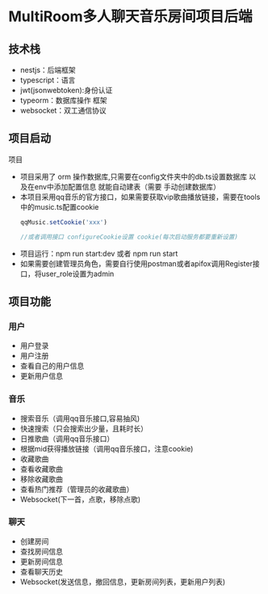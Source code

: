 # MultiRoom多人聊天音乐房间项目后端 

## 技术栈
* nestjs：后端框架
* typescript：语言
* jwt(jsonwebtoken):身份认证
* typeorm：数据库操作 框架
* websocket：双工通信协议
  
## 项目启动
项目
* 项目采用了 orm 操作数据库,只需要在config文件夹中的db.ts设置数据库 以及在env中添加配置信息 就能自动建表（需要 手动创建数据库）
* 本项目采用qq音乐的官方接口，如果需要获取vip歌曲播放链接，需要在tools中的music.ts配置cookie
  ```js
  qqMusic.setCookie('xxx')

  //或者调用接口 configureCookie设置 cookie(每次启动服务都要重新设置)
  ```
* 项目运行：npm run start:dev 或者 npm run start
* 如果需要创建管理员角色，需要自行使用postman或者apifox调用Register接口，将user_role设置为admin

## 项目功能
### 用户
* 用户登录
* 用户注册
* 查看自己的用户信息
* 更新用户信息
  
### 音乐
* 搜索音乐（调用qq音乐接口,容易抽风)
* 快速搜索（只会搜索出少量，且耗时长）
* 日推歌曲（调用qq音乐接口）
* 根据mid获得播放链接（调用qq音乐接口，注意cookie)
* 收藏歌曲
* 查看收藏歌曲
* 移除收藏歌曲
* 查看热门推荐（管理员的收藏歌曲）
* Websocket(下一首，点歌，移除点歌)

### 聊天 
* 创建房间
* 查找房间信息
* 更新房间信息
* 查看聊天历史
* Websocket(发送信息，撤回信息，更新房间列表，更新用户列表)